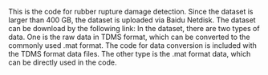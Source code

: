 This is the code for rubber rupture damage detection.
Since the dataset is larger than 400 GB, the dataset is uploaded via Baidu Netdisk. The dataset can be download by the following link:
In the dataset, there are two types of data. One is the raw data in TDMS format, which can be converted to the commonly used .mat format. The code for data conversion is included with the TDMS format data files. The other type is the .mat format data, which can be directly used in the code.
